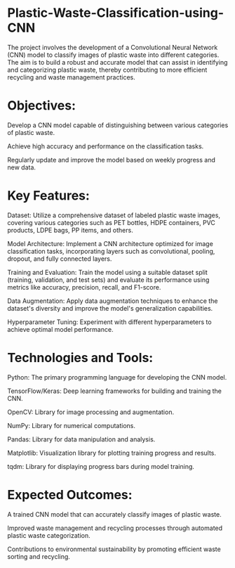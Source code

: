 # Plastic-Waste-Classification-using-CNN
The project involves the development of a Convolutional Neural Network (CNN) model to classify images of plastic waste into different categories. The aim is to build a robust and accurate model that can assist in identifying and categorizing plastic waste, thereby contributing to more efficient recycling and waste management practices.
# Objectives:

Develop a CNN model capable of distinguishing between various categories of plastic waste.

Achieve high accuracy and performance on the classification tasks.

Regularly update and improve the model based on weekly progress and new data.

# Key Features:

Dataset: Utilize a comprehensive dataset of labeled plastic waste images, covering various categories such as PET bottles, HDPE containers, PVC products, LDPE bags, PP items, and others.

Model Architecture: Implement a CNN architecture optimized for image classification tasks, incorporating layers such as convolutional, pooling, dropout, and fully connected layers.

Training and Evaluation: Train the model using a suitable dataset split (training, validation, and test sets) and evaluate its performance using metrics like accuracy, precision, recall, and F1-score.

Data Augmentation: Apply data augmentation techniques to enhance the dataset's diversity and improve the model's generalization capabilities.

Hyperparameter Tuning: Experiment with different hyperparameters to achieve optimal model performance.

# Technologies and Tools:

Python: The primary programming language for developing the CNN model.

TensorFlow/Keras: Deep learning frameworks for building and training the CNN.

OpenCV: Library for image processing and augmentation.

NumPy: Library for numerical computations.

Pandas: Library for data manipulation and analysis.

Matplotlib: Visualization library for plotting training progress and results.

tqdm: Library for displaying progress bars during model training.

# Expected Outcomes:

A trained CNN model that can accurately classify images of plastic waste.

Improved waste management and recycling processes through automated plastic waste categorization.

Contributions to environmental sustainability by promoting efficient waste sorting and recycling.
